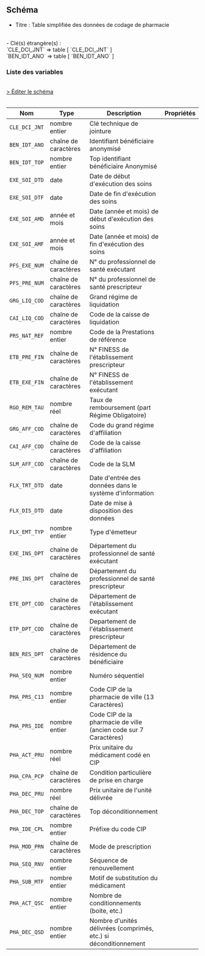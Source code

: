 ## Schéma

- Titre : Table simplifiée des données de codage de pharmacie
<br />
- Clé(s) étrangère(s) : <br />
`CLE_DCI_JNT` => table <PreviewPage text="NS_PRS_F" link="/tables/NS_PRS_F" /> [ `CLE_DCI_JNT` ]<br />
`BEN_IDT_ANO` => table <PreviewPage text="IR_IBA_R" link="/tables/IR_IBA_R" /> [ `BEN_IDT_ANO` ]<br />

### Liste des variables
<br />
<div>
    <a href="https://gitlab.com/healthdatahub/schema-snds/edit/master/schemas/DCIRS/NS_PHA_F.json"  
    arget="_blank" rel="noopener noreferrer">> Éditer le schéma</a>
    <OutboundLink />
</div>
<br />

Nom|Type|Description|Propriétés
-|-|-|-
`CLE_DCI_JNT`|nombre entier|Clé technique de jointure||
`BEN_IDT_ANO`|chaîne de caractères|Identifiant bénéficiaire anonymisé||
`BEN_IDT_TOP`|nombre entier|Top identifiant bénéficiaire Anonymisé||
`EXE_SOI_DTD`|date|Date de début d&#x27;exécution des soins||
`EXE_SOI_DTF`|date|Date de fin d&#x27;exécution des soins||
`EXE_SOI_AMD`|année et mois|Date (année et mois) de début d&#x27;exécution des soins||
`EXE_SOI_AMF`|année et mois|Date (année et mois) de fin d&#x27;exécution des soins||
`PFS_EXE_NUM`|chaîne de caractères|N° du professionnel de santé exécutant||
`PFS_PRE_NUM`|chaîne de caractères|N° du professionnel de santé prescripteur||
`GRG_LIQ_COD`|chaîne de caractères|Grand régime de liquidation||
`CAI_LIQ_COD`|chaîne de caractères|Code de la caisse de liquidation||
`PRS_NAT_REF`|nombre entier|Code de la Prestations de référence||
`ETB_PRE_FIN`|chaîne de caractères|N° FINESS de l&#x27;établissement prescripteur||
`ETB_EXE_FIN`|chaîne de caractères|N° FINESS de l&#x27;établissement exécutant||
`RGO_REM_TAU`|nombre réel|Taux de remboursement (part Régime Obligatoire)||
`GRG_AFF_COD`|chaîne de caractères|Code du grand régime d&#x27;affiliation||
`CAI_AFF_COD`|chaîne de caractères|Code de la caisse d&#x27;affiliation||
`SLM_AFF_COD`|chaîne de caractères|Code de la SLM||
`FLX_TRT_DTD`|date|Date d&#x27;entrée des données dans le système d&#x27;information||
`FLX_DIS_DTD`|date|Date de mise à disposition des données||
`FLX_EMT_TYP`|nombre entier|Type d&#x27;émetteur||
`EXE_INS_DPT`|chaîne de caractères|Département du professionnel de santé exécutant||
`PRE_INS_DPT`|chaîne de caractères|Département du professionnel de santé prescripteur||
`ETE_DPT_COD`|chaîne de caractères|Département de l&#x27;établissement exécutant||
`ETP_DPT_COD`|chaîne de caractères|Departement de l&#x27;établissement prescripteur||
`BEN_RES_DPT`|chaîne de caractères|Département de résidence du bénéficiaire||
`PHA_SEQ_NUM`|nombre entier|Numéro séquentiel||
`PHA_PRS_C13`|nombre entier|Code CIP de la pharmacie de ville (13 Caractères)||
`PHA_PRS_IDE`|nombre entier|Code CIP de la pharmacie de ville (ancien code sur 7 Caractères)||
`PHA_ACT_PRU`|nombre réel|Prix unitaire du médicament codé en CIP||
`PHA_CPA_PCP`|chaîne de caractères|Condition particulière de prise en charge||
`PHA_DEC_PRU`|nombre réel|Prix unitaire de l&#x27;unité délivrée||
`PHA_DEC_TOP`|chaîne de caractères|Top déconditionnement||
`PHA_IDE_CPL`|nombre entier|Préfixe du code CIP||
`PHA_MOD_PRN`|chaîne de caractères|Mode de prescription||
`PHA_SEQ_RNV`|nombre entier|Séquence de renouvellement||
`PHA_SUB_MTF`|nombre entier|Motif de substitution du médicament||
`PHA_ACT_QSC`|nombre entier|Nombre de conditionnements (boite, etc.)||
`PHA_DEC_QSD`|nombre entier|Nombre d&#x27;unités délivrées (comprimés, etc.) si déconditionnement||

